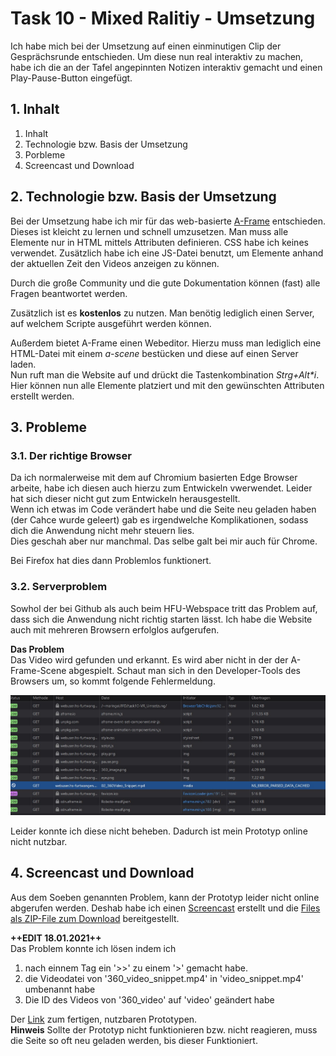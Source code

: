 # Task 10 - Mixed Ralitiy - Umsetzung

Ich habe mich bei der Umsetzung auf einen einminutigen Clip der Gesprächsrunde entschieden. Um diese nun real interaktiv zu machen, habe ich die an der Tafel angepinnten Notizen interaktiv gemacht und einen Play-Pause-Button eingefügt.

## 1. Inhalt
1. Inhalt
2. Technologie bzw. Basis der Umsetzung
3. Porbleme
4. Screencast und Download

## 2. Technologie bzw. Basis der Umsetzung
Bei der Umsetzung habe ich mir für das web-basierte [A-Frame](https://aframe.io/) entschieden.  
Dieses ist kleicht zu lernen und schnell umzusetzen. Man muss alle Elemente nur in HTML mittels Attributen definieren. CSS habe ich keines verwendet. Zusätzlich habe ich eine JS-Datei benutzt, um Elemente anhand der aktuellen Zeit den Videos anzeigen zu können.  

Durch die große Community und die gute Dokumentation können (fast) alle Fragen beantwortet werden.

Zusätzlich ist es **kostenlos** zu nutzen. Man benötig lediglich einen Server, auf welchem Scripte ausgeführt werden können.

Außerdem bietet A-Frame einen Webeditor. Hierzu muss man lediglich eine HTML-Datei mit einem *a-scene* bestücken und diese auf einen Server laden.  
Nun ruft man die Website auf und drückt die Tastenkombination _Strg+Alt*i_. Hier können nun alle Elemente platziert und mit den gewünschten Attributen erstellt werden.

## 3. Probleme
### 3.1. Der richtige Browser
Da ich normalerweise mit dem auf Chromium basierten Edge Browser arbeite, habe ich diesen auch hierzu zum Entwickeln vwerwendet. Leider hat sich dieser nicht gut zum Entwickeln herausgestellt.  
Wenn ich etwas im Code verändert habe und die Seite neu geladen haben (der Cahce wurde geleert) gab es irgendwelche Komplikationen, sodass dich die Anwendung nicht mehr steuern lies.  
Dies geschah aber nur manchmal. Das selbe galt bei mir auch für Chrome.

Bei Firefox hat dies dann Problemlos funktionert.

### 3.2. Serverproblem
Sowhol der bei Github als auch beim HFU-Webspace tritt das Problem auf, dass sich die Anwendung nicht richtig starten lässt. Ich habe die Website auch mit mehreren Browsern erfolglos aufgerufen. 

**Das Problem**  
Das Video wird gefunden und erkannt. Es wird aber nicht in der der A-Frame-Scene abgespielt. Schaut man sich in den Developer-Tools des Browsers um, so kommt folgende Fehlermeldung. 


![Fehlermeldung des Videodatei](Fehlermeldung_video.jpeg)

Leider konnte ich diese nicht beheben. Dadurch ist mein Prototyp online nicht nutzbar.

## 4. Screencast und Download
Aus dem Soeben genannten Problem, kann der Prototyp leider nicht online abgerufen werden. Deshab habe ich einen [Screencast](https://mnlmrngl.github.io/IFD-WiSe20-21/task10-VR_Umsetzung/video.html) erstellt und die [Files als ZIP-File zum Download](https://github.com/mnlmrngl/IFD-WiSe20-21/raw/master/task10-VR_Umsetzung/task10-VR_Umsetzung.zip) bereitgestellt.

**++EDIT 18.01.2021++**  
Das Problem konnte ich lösen indem ich

1. nach einnem Tag ein '>>' zu einem '>' gemacht habe.
2. die Videodatei von '360_video_snippet.mp4' in 'video_snippet.mp4' umbenannt habe
3. Die ID des Videos von '360_video' auf 'video' geändert habe

Der [Link](https://mnlmrngl.github.io/IFD-WiSe20-21/task10-VR_Umsetzung/) zum fertigen, nutzbaren Prototypen.  
**Hinweis** Sollte der Prototyp nicht funktionieren bzw. nicht reagieren, muss die Seite so oft neu geladen werden, bis dieser Funktioniert. 